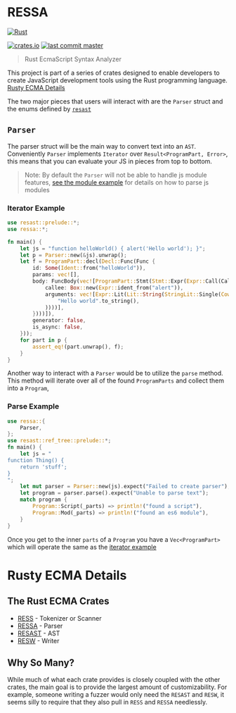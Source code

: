 # RESSA

[![Rust](https://github.com/rusty-ecma/RESSA/workflows/Rust/badge.svg?branch=featureless_test262)](https://github.com/rusty-ecma/RESSA/actions)

[![crates.io](https://img.shields.io/crates/v/ressa.svg)](https://crates.io/crates/ressa)
[![last commit master](https://img.shields.io/github/last-commit/FreeMasen/RESSA.svg)](https://github.com/FreeMasen/RESSA/commits/master)

> Rust EcmaScript Syntax Analyzer

This project is part of a series of crates designed to enable developers to create JavaScript development tools using the Rust programming language. [Rusty ECMA Details](#rusty-ecma-details)

The two major pieces that users will interact with are the `Parser` struct and the enums defined by [`resast`](https://github.com/FreeMasen/resast)

## `Parser`

The parser struct will be the main way to convert text into an `AST`.
Conveniently `Parser` implements `Iterator` over `Result<ProgramPart, Error>`,
this means that you can evaluate your JS in pieces from top to bottom.

> Note: By default the `Parser` will not be able to handle js module features,
> [see the module example](./examples/simple_module.rs) for details on how to parse js modules

### Iterator Example

```rust
use resast::prelude::*;
use ressa::*;

fn main() {
    let js = "function helloWorld() { alert('Hello world'); }";
    let p = Parser::new(&js).unwrap();
    let f = ProgramPart::decl(Decl::Func(Func {
        id: Some(Ident::from("helloWorld")),
        params: vec![],
        body: FuncBody(vec![ProgramPart::Stmt(Stmt::Expr(Expr::Call(CallExpr {
            callee: Box::new(Expr::ident_from("alert")),
            arguments: vec![Expr::Lit(Lit::String(StringLit::Single(Cow::Owned(
                "Hello world".to_string(),
            ))))],
        })))]),
        generator: false,
        is_async: false,
    }));
    for part in p {
        assert_eq!(part.unwrap(), f);
    }
}
```

Another way to interact with a `Parser` would be to utilize the `parse` method. This method will iterate over all of the found `ProgramParts` and collect them into a `Program`,

### Parse Example

```rust
use ressa::{
    Parser,
};
use resast::ref_tree::prelude::*;
fn main() {
    let js = "
function Thing() {
    return 'stuff';
}
";
    let mut parser = Parser::new(js).expect("Failed to create parser");
    let program = parser.parse().expect("Unable to parse text");
    match program {
        Program::Script(_parts) => println!("found a script"),
        Program::Mod(_parts) => println!("found an es6 module"),
    }
}
```
Once you get to the inner `parts` of a `Program` you have a `Vec<ProgramPart>` which will operate the same as the [iterator example](#iterator-example)

# Rusty ECMA Details

## The Rust ECMA Crates

- [RESS](https://github.com/rusty-ecma/ress) - Tokenizer or Scanner
- [RESSA](https://github.com/rusty-ecma/ressa) - Parser
- [RESAST](https://github.com/rusty-ecma/resast) - AST
- [RESW](https://github.com/rusty-ecma/resw) - Writer

## Why So Many?

While much of what each crate provides is closely coupled with the other crates, the main goal is to provide the largest amount of customizability. For example, someone writing a fuzzer would only need the `RESAST` and `RESW`, it seems silly to require that they also pull in `RESS` and `RESSA` needlessly.
